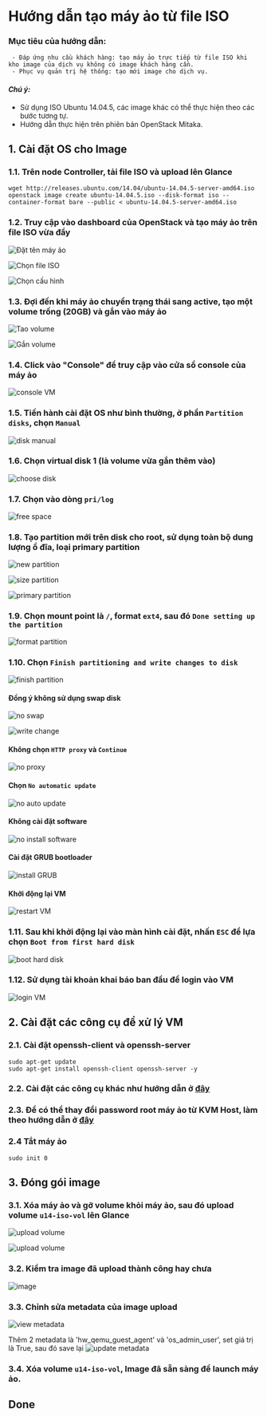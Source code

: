 # Hướng dẫn tạo máy ảo từ file ISO
### Mục tiêu của hướng dẫn:
```
 - Đáp ứng nhu cầu khách hàng: tạo máy ảo trực tiếp từ file ISO khi kho image của dịch vụ không có image khách hàng cần.
 - Phục vụ quản trị hệ thống: tạo mới image cho dịch vụ.
```

#### <i>Chú ý: </i>
 - Sử dụng ISO Ubuntu 14.04.5, các image khác có thể thực hiện theo các bước tương tự.
 - Hướng dẫn thực hiện trên phiên bản OpenStack Mitaka.

## 1. Cài đặt OS cho Image
### 1.1. Trên node Controller, tải file ISO và upload lên Glance
```
wget http://releases.ubuntu.com/14.04/ubuntu-14.04.5-server-amd64.iso
openstack image create ubuntu-14.04.5.iso --disk-format iso --container-format bare --public < ubuntu-14.04.5-server-amd64.iso
```

### 1.2. Truy cập vào dashboard của OpenStack và tạo máy ảo trên file ISO vừa đẩy

![Đặt tên máy ảo](/images/buildVM_fromISO/buildVM_fromISO_1.jpg)

![Chọn file ISO](/images/buildVM_fromISO/buildVM_fromISO_2.jpg)

![Chọn cấu hình](/images/buildVM_fromISO/buildVM_fromISO_3.jpg)

### 1.3. Đợi đến khi máy ảo chuyển trạng thái sang active, tạo một volume trống (20GB) và gắn vào máy ảo

![Tao volume](/images/buildVM_fromISO/buildVM_fromISO_5.jpg)

![Gắn volume](/images/buildVM_fromISO/buildVM_fromISO_6.jpg)

### 1.4. Click vào "Console" để truy cập vào cửa sổ console của máy ảo

![console VM](/images/buildVM_fromISO/buildVM_fromISO_4.jpg)

### 1.5. Tiến hành cài đặt OS như bình thường, ở phần `Partition disks`, chọn `Manual`

![disk manual](/images/buildVM_fromISO/buildVM_fromISO_7.jpg)

### 1.6. Chọn virtual disk 1 (là volume vừa gắn thêm vào)

![choose disk](/images/buildVM_fromISO/buildVM_fromISO_8.jpg)

### 1.7. Chọn vào dòng `pri/log`

![free space](/images/buildVM_fromISO/buildVM_fromISO_9.jpg)

### 1.8. Tạo partition mới trên disk cho root, sử dụng toàn bộ dung lượng ổ đĩa, loại primary partition

![new partition](/images/buildVM_fromISO/buildVM_fromISO_10.jpg)

![size partition](/images/buildVM_fromISO/buildVM_fromISO_11.jpg)

![primary partition](/images/buildVM_fromISO/buildVM_fromISO_12.jpg)

### 1.9. Chọn mount point là `/`, format `ext4`, sau đó `Done setting up the partition`

![format partition](/images/buildVM_fromISO/buildVM_fromISO_13.jpg)

### 1.10. Chọn `Finish partitioning and write changes to disk`

![finish partition](/images/buildVM_fromISO/buildVM_fromISO_14.jpg)

#### Đồng ý không sử dụng swap disk

![no swap](/images/buildVM_fromISO/buildVM_fromISO_15.jpg)

![write change](/images/buildVM_fromISO/buildVM_fromISO_16.jpg)

#### Không chọn `HTTP proxy` và `Continue`

![no proxy](/images/buildVM_fromISO/buildVM_fromISO_17.jpg)

#### Chọn `No automatic update`

![no auto update](/images/buildVM_fromISO/buildVM_fromISO_18.jpg)

#### Không cài đặt software

![no install software](/images/buildVM_fromISO/buildVM_fromISO_19.jpg)

#### Cài đặt GRUB bootloader

![install GRUB](/images/buildVM_fromISO/buildVM_fromISO_20.jpg)

#### Khởi động lại VM

![restart VM](/images/buildVM_fromISO/buildVM_fromISO_21.jpg)

### 1.11. Sau khi khởi động lại vào màn hình cài đặt, nhấn `ESC` để lựa chọn `Boot from first hard disk`

![boot hard disk](/images/buildVM_fromISO/buildVM_fromISO_22.jpg)

### 1.12. Sử dụng tài khoản khai báo ban đầu để login vào VM

![login VM](/images/buildVM_fromISO/buildVM_fromISO_23.jpg)


## 2. Cài đặt các công cụ để xử lý VM
### 2.1. Cài đặt openssh-client và openssh-server
```
sudo apt-get update
sudo apt-get install openssh-client openssh-server -y
```

### 2.2. Cài đặt các công cụ khác như hướng dẫn ở [đây](/docs/Ubuntu14.04_khong_dung_LVM.md)

### 2.3. Để có thể thay đổi password root máy ảo từ KVM Host, làm theo hướng dẫn ở [đây](/docs/Huongdan_changeRootpass_VM.md)

### 2.4 Tắt máy ảo
```
sudo init 0
```

## 3. Đóng gói image
### 3.1. Xóa máy ảo và gỡ volume khỏi máy ảo, sau đó upload volume `u14-iso-vol` lên Glance

![upload volume](/images/buildVM_fromISO/buildVM_fromISO_24.jpg)

![upload volume](/images/buildVM_fromISO/buildVM_fromISO_25.jpg)

### 3.2. Kiểm tra image đã upload thành công hay chưa

![image](/images/buildVM_fromISO/buildVM_fromISO_26.jpg)

### 3.3. Chỉnh sửa metadata của image upload
![view metadata](/images/buildVM_fromISO/buildVM_fromISO_27.jpg)

Thêm 2 metadata là 'hw_qemu_guest_agent' và 'os_admin_user', set giá trị là True, sau đó save lại
![update metadata](/images/buildVM_fromISO/buildVM_fromISO_28.jpg)

### 3.4. Xóa volume `u14-iso-vol`, Image đã sẵn sàng để launch máy ảo.

## Done
